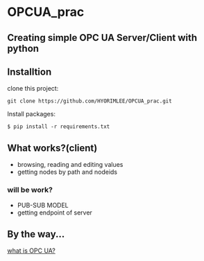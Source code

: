 # OPCUA_prac
Creating simple OPC UA Server/Client with python
---

## Installtion
clone this project:
```
git clone https://github.com/HYORIMLEE/OPCUA_prac.git
```
Install packages:
```
$ pip install -r requirements.txt
```
## What works?(client)
* browsing, reading and editing values
* getting nodes by path and nodeids

### will be work?
* PUB-SUB MODEL
* getting endpoint of server
## By the way...
[what is OPC UA?](https://github.com/HYORIMLEE/OPCUA_prac/blob/main/What%20is%20OPC%20UA.md)
